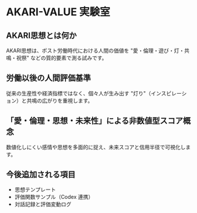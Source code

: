 # AKARI-VALUE 実験室

## AKARI思想とは何か
AKARI思想は、ポスト労働時代における人間の価値を "愛・倫理・遊び・灯・共鳴・祝祭" などの質的要素で測る試みです。

## 労働以後の人間評価基準
従来の生産性や経済指標ではなく、個々人が生み出す "灯り"（インスピレーション）と共鳴の広がりを重視します。

## 「愛・倫理・思想・未来性」による非数値型スコア概念
数値化しにくい感情や思想を多面的に捉え、未来スコアと信用半径で可視化します。

## 今後追加される項目
- 思想テンプレート
- 評価関数サンプル（Codex 連携）
- 対話記録と評価変動ログ
